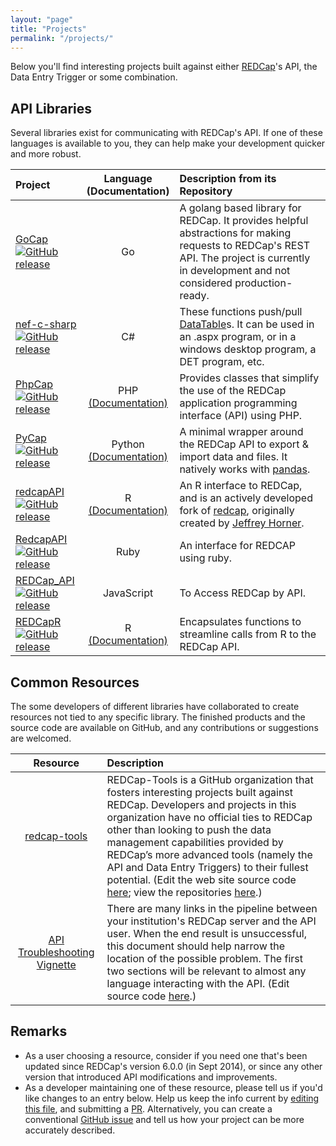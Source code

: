 ```yaml
---
layout: "page"
title: "Projects"
permalink: "/projects/"
---
```


Below you'll find interesting projects built against either [REDCap](http://www.project-redcap.org/)'s API, the Data Entry Trigger or some combination.


## API Libraries

Several libraries exist for communicating with REDCap's API.  If one of these languages is available to you, they can help make your development quicker and more robust.

| Project | Language<br/>(Documentation) | Description from its Repository|
| :------ | :------: | :----------------------------- |
| [GoCap](https://github.com/tjrivera/go-cap)<br/>[![GitHub release](https://img.shields.io/github/release/tjrivera/go-cap.svg)](https://github.com/tjrivera/go-cap) | Go | A golang based library for REDCap. It provides helpful abstractions for making requests to REDCap's REST API. The project is currently in development and not considered production-ready. |
| [nef-c-sharp](https://github.com/redcap-tools/nef-c-sharp)<br/>[![GitHub release](https://img.shields.io/github/release/redcap-tools/nef-c-sharp.svg)](https://github.com/redcap-tools/nef-c-sharp) | C# | These functions push/pull [DataTable](https://msdn.microsoft.com/en-us/library/system.data.datatable.aspx)s.  It can be used in an .aspx program, or in a windows desktop program, a DET program, etc. |
| [PhpCap](https://github.com/aarenson/PhpCap)<br/>[![GitHub release](https://img.shields.io/github/release/aarenson/PhpCap.svg)](https://github.com/aarenson/PhpCap) | PHP<br/>[(Documentation)](https://github.com/aarenson/PhpCap/blob/master/README.md) | Provides classes that simplify the use of the REDCap application programming interface (API) using PHP. |
| [PyCap](https://github.com/redcap-tools/PyCap)<br/>[![GitHub release](https://img.shields.io/github/release/redcap-tools/PyCap.svg)](https://github.com/redcap-tools/PyCap) | Python<br/>[(Documentation)](http://pycap.readthedocs.org) | A minimal wrapper around the REDCap API to export & import data and files. It natively works with [pandas](http://pandas.pydata.org). |
| [redcapAPI](https://github.com/nutterb/redcapAPI)<br/>[![GitHub release](https://img.shields.io/github/release/nutterb/redcapAPI.svg)](https://github.com/nutterb/redcapAPI) | R<br/>[(Documentation)](https://cran.r-project.org/web/packages/redcapAPI/redcapAPI.pdf) | An R interface to REDCap, and is an actively developed fork of [redcap](https://github.com/vubiostat/redcap), originally created by [Jeffrey Horner](https://github.com/jeffreyhorner). |
| [RedcapAPI](https://github.com/eugyev/RedcapAPI)<br/>[![GitHub release](https://img.shields.io/github/release/eugyev/RedcapAPI.svg)](https://github.com/eugyev/RedcapAPI) | Ruby | An interface for REDCAP using ruby. |
| [REDCap_API](https://github.com/james2012/REDCap_API)<br/>[![GitHub release](https://img.shields.io/github/release/james2012/REDCap_API.svg)](https://github.com/james2012/REDCap_API) | JavaScript | To Access REDCap by API. |
| [REDCapR](https://github.com/OuhscBbmc/REDCapR)<br/>[![GitHub release](https://img.shields.io/github/release/OuhscBbmc/REDCapR.svg)](https://github.com/OuhscBbmc/REDCapR) | R<br/>[(Documentation)](https://github.com/OuhscBbmc/REDCapR/blob/master/documentation_peek.pdf) | Encapsulates functions to streamline calls from R to the REDCap API. |

## Common Resources

The some developers of different libraries have collaborated to create resources not tied to any specific library.  The finished products and the source code are available on GitHub, and any contributions or suggestions are welcomed.

| Resource | Description |
| :------: | :---------- |
| [redcap-tools](http://redcap-tools.github.io/) | REDCap-Tools is a GitHub organization that fosters interesting projects built against REDCap. Developers and projects in this organization have no official ties to REDCap other than looking to push the data management capabilities provided by REDCap’s more advanced tools (namely the API and Data Entry Triggers) to their fullest potential. (Edit the web site source code [here](https://github.com/redcap-tools/redcap-tools.github.io); view the repositories [here](https://github.com/redcap-tools).)|
| [API Troubleshooting Vignette](https://cdn.rawgit.com/OuhscBbmc/REDCapR/master/inst/doc/TroubleshootingApiCalls.html) | There are many links in the pipeline between your institution's REDCap server and the API user. When the end result is unsuccessful, this document should help narrow the location of the possible problem. The first two sections will be relevant to almost any language interacting with the API. (Edit source code [here](https://github.com/OuhscBbmc/REDCapR/blob/master/vignettes/TroubleshootingApiCalls.Rmd).)|

## Remarks


* As a user choosing a resource, consider if you need one that's been updated since REDCap's version 6.0.0 (in Sept 2014), or since any other version that introduced API modifications and improvements.
* As a developer maintaining one of these resource, please tell us if you'd like changes to an entry below.  Help us keep the info current by [editing this file](https://github.com/redcap-tools/redcap-tools.github.io/blob/master/projects.md), and submitting a [PR](https://github.com/redcap-tools/redcap-tools.github.io/pulls).  Alternatively, you can create a conventional [GitHub issue](https://github.com/redcap-tools/redcap-tools.github.io/issues) and tell us how your project can be more accurately described.
